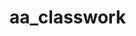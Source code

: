 # aa_classwork









































































































































































































































































































































































